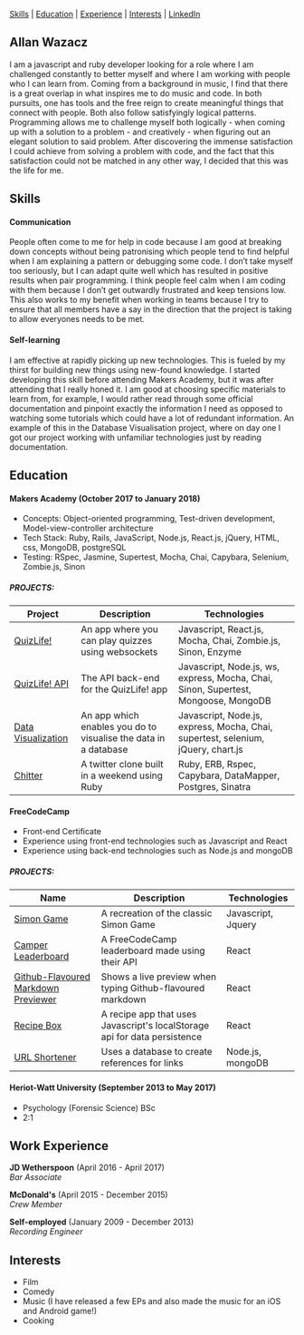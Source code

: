 [Skills](#skills) | [Education](#education) | [Experience](#experience) | [Interests](#interests) | [LinkedIn](https://www.linkedin.com/in/allan-wazacz-88a780139/)

## Allan Wazacz

I am a javascript and ruby developer looking for a role where I am challenged constantly to better myself and where I am working with people who I can learn from. Coming from a background in music, I find that there is a great overlap in what inspires me to do music and code. In both pursuits, one has tools and the free reign to create meaningful things that connect with people. Both also follow satisfyingly logical patterns. Programming allows me to challenge myself both logically - when coming up with a solution to a problem - and creatively - when figuring out an elegant solution to said problem. After discovering the immense satisfaction I could achieve from solving a problem with code, and the fact that this satisfaction could not be matched in any other way, I decided that this was the life for me.

## <a name="skills">Skills</a>

#### Communication

People often come to me for help in code because I am good at breaking down concepts without being patronising which people tend to find helpful when I am explaining a pattern or debugging some code. I don’t take myself too seriously, but I can adapt quite well which has resulted in positive results when pair programming. I think people feel calm when I am coding with them because I don’t get outwardly frustrated and keep tensions low. This also works to my benefit when working in teams because I try to ensure that all members have a say in the direction that the project is taking to allow everyones needs to be met.

#### Self-learning

I am effective at rapidly picking up new technologies. This is fueled by my thirst for building new things using new-found knowledge. I started developing this skill before attending Makers Academy, but it was after attending that I really honed it. I am good at choosing specific materials to learn from, for example, I would rather read through some official documentation and pinpoint exactly the information I need as opposed to watching some tutorials which could have a lot of redundant information. An example of this in the Database Visualisation project, where on day one I got our project working with unfamiliar technologies just by reading documentation. 

## <a name="education">Education</a>

#### Makers Academy (October 2017 to January 2018)

- Concepts: Object-oriented programming, Test-driven development, Model-view-controller architecture
- Tech Stack: Ruby, Rails, JavaScript, Node.js, React.js, jQuery, HTML, css, MongoDB, postgreSQL
- Testing: RSpec, Jasmine, Supertest, Mocha, Chai, Capybara, Selenium, Zombie.js, Sinon

##### PROJECTS:

| Project | Description | Technologies |
| --- | --- | --- |
| [QuizLife!](https://github.com/cazwazacz/pub-quiz-app) | An app where you can play quizzes using websockets | Javascript, React.js, Mocha, Chai, Zombie.js, Sinon, Enzyme |
| [QuizLife! API](https://github.com/cazwazacz/pub-quiz-api) | The API back-end for the QuizLife! app | Javascript, Node.js, ws, express, Mocha, Chai, Sinon, Supertest, Mongoose, MongoDB |
| [Data Visualization](https://github.com/cazwazacz/Database-visualization) | An app which enables you do to visualise the data in a database | Javascript, Node.js, express, Mocha, Chai, supertest, selenium, jQuery, chart.js |
| [Chitter](https://github.com/cazwazacz/chitter-challenge) | A twitter clone built in a weekend using Ruby | Ruby, ERB, Rspec, Capybara, DataMapper, Postgres, Sinatra |

#### FreeCodeCamp

- Front-end Certificate
- Experience using front-end technologies such as Javascript and React
- Experience using back-end technologies such as Node.js and mongoDB

##### PROJECTS:

Name | Description | Technologies
------------ | ------------- | ------------
[Simon Game](https://github.com/cazwazacz/Simon-Game/) | A recreation of the classic Simon Game | Javascript, Jquery
[Camper Leaderboard](https://github.com/cazwazacz/camper-leaderboard) | A FreeCodeCamp leaderboard made using their API | React
[Github-Flavoured Markdown Previewer](https://github.com/cazwazacz/github-markdown-previewer) | Shows a live preview when typing Github-flavoured markdown | React
[Recipe Box](https://github.com/cazwazacz/recipe-box) | A recipe app that uses Javascript's localStorage api for data persistence | React
[URL Shortener](https://github.com/cazwazacz/url-shortener/) | Uses a database to create references for links | Node.js, mongoDB

#### Heriot-Watt University (September 2013 to May 2017)

- Psychology (Forensic Science) BSc
- 2:1

## <a name="experience">Work Experience</a>

**JD Wetherspoon** (April 2016 - April 2017)   
*Bar Associate*  

**McDonald's** (April 2015 - December 2015)    
*Crew Member*

**Self-employed** (January 2009 - December 2013)   
*Recording Engineer*  

## <a name="interests">Interests</a>

 - Film
 - Comedy
 - Music (I have released a few EPs and also made the music for an iOS and Android game!)
 - Cooking
